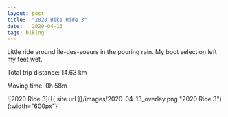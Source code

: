 ```yaml
---
layout: post
title:  "2020 Bike Ride 3"
date:   2020-04-13
tags: biking
---
```


Little ride around Île-des-soeurs in the pouring rain. My boot selection left my feet wet.

Total trip distance: 14.63 km

Moving time: 0h 58m

![2020 Ride 3]({{ site.url }}/images/2020-04-13_overlay.png "2020 Ride 3"){:width="600px"}
